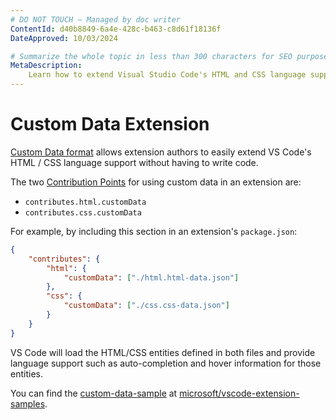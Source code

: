 ```yaml
---
# DO NOT TOUCH — Managed by doc writer
ContentId: d40b8849-6a4e-428c-b463-c8d61f18136f
DateApproved: 10/03/2024

# Summarize the whole topic in less than 300 characters for SEO purpose
MetaDescription:
    Learn how to extend Visual Studio Code's HTML and CSS language support.
---
```


# Custom Data Extension

[Custom Data format](https://github.com/microsoft/vscode-custom-data) allows
extension authors to easily extend VS Code's HTML / CSS language support without
having to write code.

The two [Contribution Points](/api/references/contribution-points) for using
custom data in an extension are:

-   `contributes.html.customData`
-   `contributes.css.customData`

For example, by including this section in an extension's `package.json`:

```json
{
	"contributes": {
		"html": {
			"customData": ["./html.html-data.json"]
		},
		"css": {
			"customData": ["./css.css-data.json"]
		}
	}
}
```

VS Code will load the HTML/CSS entities defined in both files and provide
language support such as auto-completion and hover information for those
entities.

You can find the
[custom-data-sample](https://github.com/microsoft/vscode-extension-samples/tree/main/custom-data-sample)
at
[microsoft/vscode-extension-samples](https://github.com/microsoft/vscode-extension-samples).
